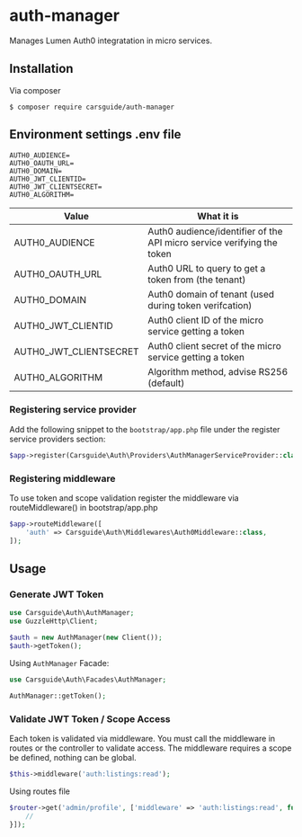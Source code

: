 # auth-manager
Manages Lumen Auth0 integratation in micro services.

## Installation
Via composer
```
$ composer require carsguide/auth-manager
```

## Environment settings .env file
```
AUTH0_AUDIENCE=
AUTH0_OAUTH_URL=
AUTH0_DOMAIN=
AUTH0_JWT_CLIENTID=
AUTH0_JWT_CLIENTSECRET=
AUTH0_ALGORITHM=
```

| Value         | What it is    |
| ------------- |-------------|
| AUTH0_AUDIENCE  | Auth0 audience/identifier of the API micro service verifying the token |
| AUTH0_OAUTH_URL | Auth0 URL to query to get a token from (the tenant) |
| AUTH0_DOMAIN | Auth0 domain of tenant (used during token verifcation) |
| AUTH0_JWT_CLIENTID | Auth0 client ID of the micro service getting a token |
| AUTH0_JWT_CLIENTSECRET | Auth0 client secret of the micro service getting a token |
| AUTH0_ALGORITHM | Algorithm method, advise RS256 (default) |

### Registering service provider
Add the following snippet to the `bootstrap/app.php` file under the register service providers section:

```php
$app->register(Carsguide\Auth\Providers\AuthManagerServiceProvider::class);
```

### Registering middleware
To use token and scope validation register the middleware via routeMiddleware() in bootstrap/app.php

```php
$app->routeMiddleware([
    'auth' => Carsguide\Auth\Middlewares\Auth0Middleware::class,
]);
```

## Usage
### Generate JWT Token
```php
use Carsguide\Auth\AuthManager;
use GuzzleHttp\Client;

$auth = new AuthManager(new Client());
$auth->getToken();
```

Using `AuthManager` Facade:

```php
use Carsguide\Auth\Facades\AuthManager;

AuthManager::getToken();
```

### Validate JWT Token / Scope Access
Each token is validated via middleware.  You must call the middleware in routes or the controller to validate access.  The middleware requires a scope be defined, nothing can be global.

```php
$this->middleware('auth:listings:read');
```

Using routes file

```php
$router->get('admin/profile', ['middleware' => 'auth:listings:read', function () {
    //
}]);
```

